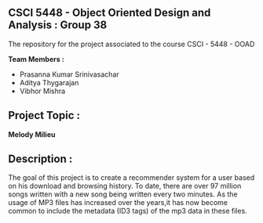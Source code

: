CSCI 5448 - Object Oriented Design and Analysis : Group 38  
----------------------------------------------------------

The repository for the project associated to the course CSCI - 5448 - OOAD

**Team Members :**
  * Prasanna Kumar Srinivasachar
  * Aditya Thygarajan
  * Vibhor Mishra

Project Topic :
----------------
**Melody Milieu**

**Description :**
----------------------------
The goal of this project is to create a recommender system for a user based on his download and browsing history. To date, there are over 97 million songs written with a new song being written every two minutes. As the usage of MP3 files has increased over the years,it has now become common to include the metadata (ID3 tags) of the mp3 data in these files.
